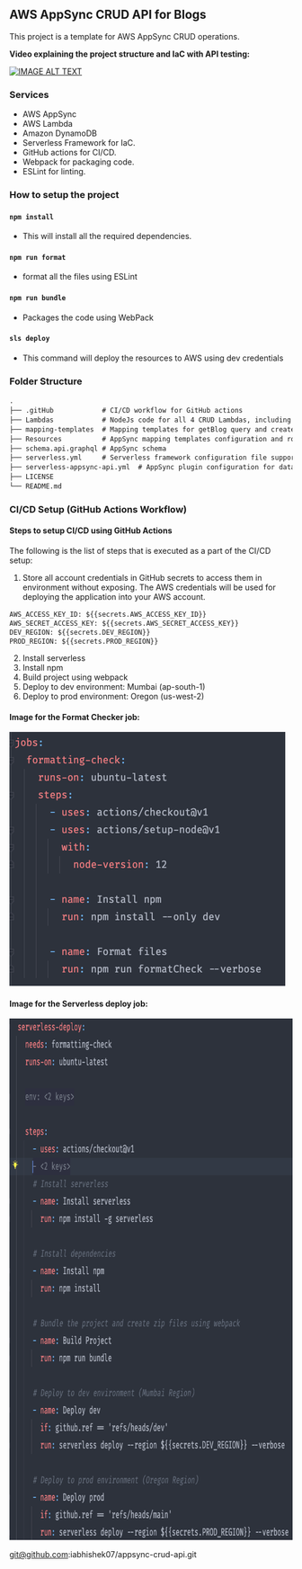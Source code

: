 ## AWS AppSync CRUD API for Blogs
This project is a template for AWS AppSync CRUD operations.

**Video explaining the project structure and IaC with API testing:**
<div align="left">
  <a href="https://www.youtube.com/watch?v=THFPUMcF86E"><img src="https://img.youtube.com/vi/THFPUMcF86E/0.jpg" alt="IMAGE ALT TEXT"></a>
</div>

### Services
- AWS AppSync
- AWS Lambda
- Amazon DynamoDB
- Serverless Framework for IaC.
- GitHub actions for CI/CD.
- Webpack for packaging code.
- ESLint for linting.

### How to setup the project

#### `npm install`
- This will install all the required dependencies.

#### `npm run format`
- format all the files using ESLint

#### `npm run bundle`
- Packages the code using WebPack

#### `sls deploy`
- This command will deploy the resources to AWS using dev credentials

### Folder Structure
```markdown
.
├── .gitHub            # CI/CD workflow for GitHub actions
├── Lambdas            # NodeJs code for all 4 CRUD Lambdas, including dynamodb helper functions
├── mapping-templates  # Mapping templates for getBlog query and create, update, delete mutations 
├── Resources          # AppSync mapping templates configuration and roles
├── schema.api.graphql # AppSync schema
├── serverless.yml     # Serverless framework configuration file supporting IaC
├── serverless-appsync-api.yml  # AppSync plugin configuration for data sources
├── LICENSE
└── README.md
```

### CI/CD Setup (GitHub Actions Workflow)
#### Steps to setup CI/CD using GitHub Actions
The following is the list of steps that is executed as a part of the CI/CD setup:

1. Store all account credentials in GitHub secrets to access them in environment without exposing. The AWS credentials will be used for deploying the application into your AWS account.
```
AWS_ACCESS_KEY_ID: ${{secrets.AWS_ACCESS_KEY_ID}}
AWS_SECRET_ACCESS_KEY: ${{secrets.AWS_SECRET_ACCESS_KEY}}
DEV_REGION: ${{secrets.DEV_REGION}}
PROD_REGION: ${{secrets.PROD_REGION}}
```
2. Install serverless
3. Install npm
6. Build project using webpack
7. Deploy to dev environment: Mumbai (ap-south-1)
8. Deploy to prod environment: Oregon (us-west-2)

#### Image for the Format Checker job:
<img src="./readme-assets/jobs-format-check.png"/></p>

#### Image for the Serverless deploy job:
<img src="./readme-assets/jobs-serverless-deploy.png" width = "787px" height="928"/></p>git@github.com:iabhishek07/appsync-crud-api.git
